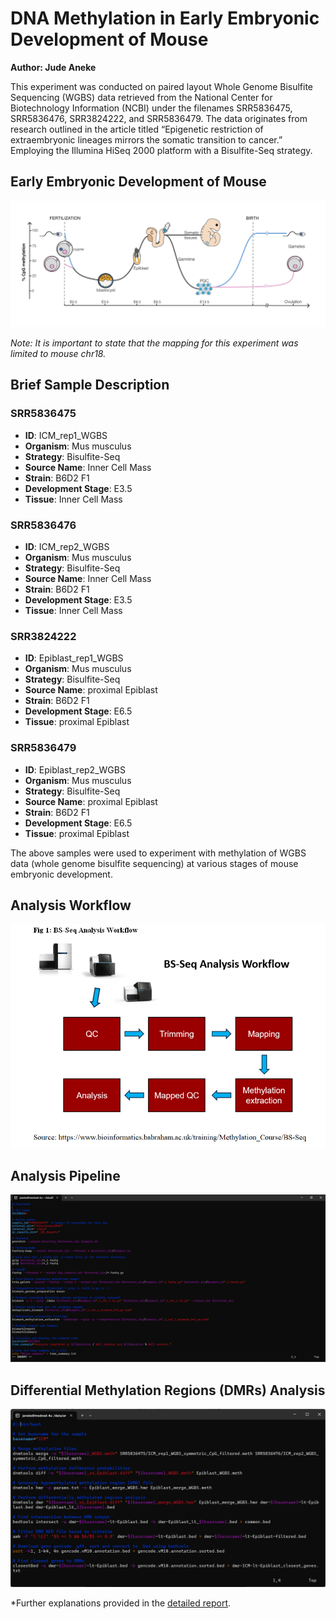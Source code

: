 # DNA Methylation in Early Embryonic Development of Mouse

**Author: Jude Aneke**

This experiment was conducted on paired layout Whole Genome Bisulfite Sequencing (WGBS) data retrieved from the National Center for Biotechnology Information (NCBI) under the filenames SRR5836475, SRR5836476, SRR3824222, and SRR5836479. The data originates from research outlined in the article titled “Epigenetic restriction of extraembryonic lineages mirrors the somatic transition to cancer.” Employing the Illumina HiSeq 2000 platform with a Bisulfite-Seq strategy.

## Early Embryonic Development of Mouse
![Embryonic Development](early_embryonic_development.png)

*Note: It is important to state that the mapping for this experiment was limited to mouse chr18.*

## Brief Sample Description

### SRR5836475
- **ID**: ICM_rep1_WGBS
- **Organism**: Mus musculus
- **Strategy**: Bisulfite-Seq
- **Source Name**: Inner Cell Mass
- **Strain**: B6D2 F1
- **Development Stage**: E3.5
- **Tissue**: Inner Cell Mass

### SRR5836476
- **ID**: ICM_rep2_WGBS
- **Organism**: Mus musculus
- **Strategy**: Bisulfite-Seq
- **Source Name**: Inner Cell Mass
- **Strain**: B6D2 F1
- **Development Stage**: E3.5
- **Tissue**: Inner Cell Mass

### SRR3824222
- **ID**: Epiblast_rep1_WGBS
- **Organism**: Mus musculus
- **Strategy**: Bisulfite-Seq
- **Source Name**: proximal Epiblast
- **Strain**: B6D2 F1
- **Development Stage**: E6.5
- **Tissue**: proximal Epiblast

### SRR5836479
- **ID**: Epiblast_rep2_WGBS
- **Organism**: Mus musculus
- **Strategy**: Bisulfite-Seq
- **Source Name**: proximal Epiblast
- **Strain**: B6D2 F1
- **Development Stage**: E6.5
- **Tissue**: proximal Epiblast

The above samples were used to experiment with methylation of WGBS data (whole genome bisulfite sequencing) at various stages of mouse embryonic development.



## Analysis Workflow
![Analysis Workflow](img/workflow.png)

## Analysis Pipeline
![Pipeline](WGBSpngPipeline.png)

## Differential Methylation Regions (DMRs) Analysis
![DMRs](img/differential_analysis.png)

*Further explanations provided in the [detailed report](WGBS_analysis_report.pdf).
